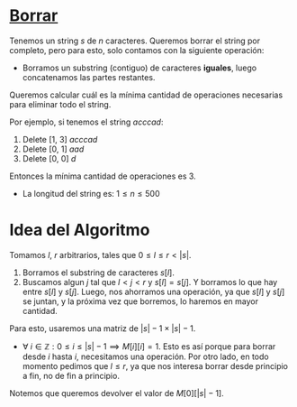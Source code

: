 # [Borrar](https://codeforces.com/group/yuAAIJ8c1R/contest/629197/problem/B)

Tenemos un string $s$ de $n$ caracteres. Queremos borrar el string por completo, pero para esto, solo contamos con la siguiente operación:

- Borramos un substring (contiguo) de caracteres **iguales**, luego concatenamos las partes restantes.

Queremos calcular cuál es la mínima cantidad de operaciones necesarias para eliminar todo el string.

Por ejemplo, si tenemos el string $acccad$:

1. Delete [1, 3] $acccad$
2. Delete [0, 1] $aad$
3. Delete [0, 0] $d$

Entonces la mínima cantidad de operaciones es 3.

- La longitud del string es: $1 \leq n \leq 500$

# Idea del Algoritmo

Tomamos $l$, $r$ arbitrarios, tales que $0 \leq l \leq r \lt |s|$.

1. Borramos el substring de caracteres $s[l]$.
2. Buscamos algun $j$ tal que $l \lt j \lt r$ y $s[l] = s[j]$. Y borramos lo que hay entre $s[l]$ y $s[j]$. Luego, nos ahorramos una operación, ya que $s[l]$ y $s[j]$ se juntan, y la próxima vez que borremos, lo haremos en mayor cantidad.

Para esto, usaremos una matriz de $|s|-1 \times |s|-1$.

- $\forall \ i \in \mathbb{Z} : 0 \leq i \leq |s|-1 \implies M[i][i] = 1$. Esto es así porque para borrar desde $i$ hasta $i$, necesitamos una operación. Por otro lado, en todo momento pedimos que $l \leq r$, ya que nos interesa borrar desde principio a fin, no de fin a principio.

Notemos que queremos devolver el valor de $M[0][|s|-1]$.
